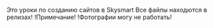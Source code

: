 Это уроки по созданию сайтов в Skysmart
Все файлы находются в релизах!
!Примечание!
!Фотографии могу не работать!
